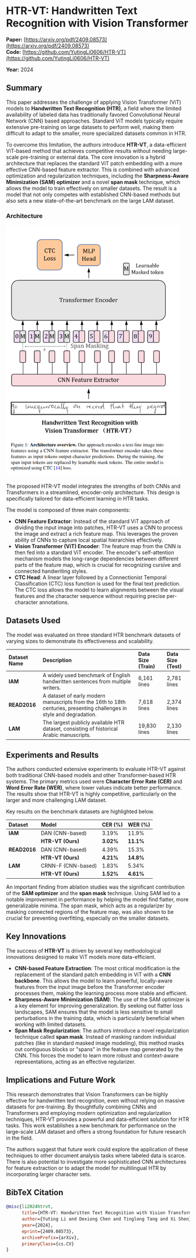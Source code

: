 # HTR-VT: Handwritten Text Recognition with Vision Transformer

**Paper:** [https://arxiv.org/pdf/2409.08573](https://arxiv.org/pdf/2409.08573)  
**Code:** [https://github.com/YutingLi0606/HTR-VT](https://github.com/YutingLi0606/HTR-VT) 

**Year:** 2024

## Summary

This paper addresses the challenge of applying Vision Transformer (ViT) models to **Handwritten Text Recognition (HTR)**, a field where the limited availability of labeled data has traditionally favored Convolutional Neural Network (CNN) based approaches. Standard ViT models typically require extensive pre-training on large datasets to perform well, making them difficult to adapt to the smaller, more specialized datasets common in HTR.

To overcome this limitation, the authors introduce **HTR-VT**, a data-efficient ViT-based method that achieves competitive results without needing large-scale pre-training or external data. The core innovation is a hybrid architecture that replaces the standard ViT patch embedding with a more effective CNN-based feature extractor. This is combined with advanced optimization and regularization techniques, including the **Sharpness-Aware Minimization (SAM) optimizer** and a novel **span mask** technique, which allows the model to train effectively on smaller datasets. The result is a model that not only competes with established CNN-based methods but also sets a new state-of-the-art benchmark on the large LAM dataset.

### Architecture
![HTR-VT](./HTR-VT.png)

The proposed HTR-VT model integrates the strengths of both CNNs and Transformers in a streamlined, encoder-only architecture. This design is specifically tailored for data-efficient learning in HTR tasks.

The model is composed of three main components:
*   **CNN Feature Extractor**: Instead of the standard ViT approach of dividing the input image into patches, HTR-VT uses a CNN to process the image and extract a rich feature map. This leverages the proven ability of CNNs to capture local spatial hierarchies effectively.
*   **Vision Transformer (ViT) Encoder**: The feature map from the CNN is then fed into a standard ViT encoder. The encoder's self-attention mechanism models the long-range dependencies between different parts of the feature map, which is crucial for recognizing cursive and connected handwriting styles.
*   **CTC Head**: A linear layer followed by a Connectionist Temporal Classification (CTC) loss function is used for the final text prediction. The CTC loss allows the model to learn alignments between the visual features and the character sequence without requiring precise per-character annotations.

## Datasets Used

The model was evaluated on three standard HTR benchmark datasets of varying sizes to demonstrate its effectiveness and scalability.

| Dataset Name | Description | Data Size (Train) | Data Size (Test) |
| :--- | :--- | :--- | :--- |
| **IAM** | A widely used benchmark of English handwritten sentences from multiple writers. | 6,161 lines | 2,781 lines |
| **READ2016** | A dataset of early modern manuscripts from the 16th to 18th centuries, presenting challenges in style and degradation. | 7,618 lines | 2,374 lines |
| **LAM** | The largest publicly available HTR dataset, consisting of historical Arabic manuscripts. | 19,830 lines | 2,130 lines |

## Experiments and Results

The authors conducted extensive experiments to evaluate HTR-VT against both traditional CNN-based models and other Transformer-based HTR systems. The primary metrics used were **Character Error Rate (CER)** and **Word Error Rate (WER)**, where lower values indicate better performance. The results show that HTR-VT is highly competitive, particularly on the larger and more challenging LAM dataset.

Key results on the benchmark datasets are highlighted below.

| Dataset | Model | CER (%) | WER (%) |
| :--- | :--- | :--- | :--- |
| **IAM** | DAN (CNN-based) | 3.19% | 11.9% |
| | **HTR-VT (Ours)** | **3.02%** | **11.1%** |
| **READ2016** | DAN (CNN-based) | 4.39% | 15.3% |
| | **HTR-VT (Ours)** | **4.21%** | **14.8%** |
| **LAM** | CRNN-F (CNN-based) | 1.83% | 5.34% |
| | **HTR-VT (Ours)** | **1.52%** | **4.61%** |

An important finding from ablation studies was the significant contribution of the **SAM optimizer** and the **span mask** technique. Using SAM led to a notable improvement in performance by helping the model find flatter, more generalizable minima. The span mask, which acts as a regularizer by masking connected regions of the feature map, was also shown to be crucial for preventing overfitting, especially on the smaller datasets.

## Key Innovations

The success of **HTR-VT** is driven by several key methodological innovations designed to make ViT models more data-efficient.

-   **CNN-based Feature Extraction**: The most critical modification is the replacement of the standard patch embedding in ViT with a **CNN backbone**. This allows the model to learn powerful, locally-aware features from the input image before the Transformer encoder processes them, making the learning process more stable and efficient.
-   **Sharpness-Aware Minimization (SAM)**: The use of the SAM optimizer is a key element for improving generalization. By seeking out flatter loss landscapes, SAM ensures that the model is less sensitive to small perturbations in the training data, which is particularly beneficial when working with limited datasets.
-   **Span Mask Regularization**: The authors introduce a novel regularization technique called **span mask**. Instead of masking random individual patches (like in standard masked image modeling), this method masks out contiguous blocks or "spans" in the feature map generated by the CNN. This forces the model to learn more robust and context-aware representations, acting as an effective regularizer.

## Implications and Future Work

This research demonstrates that Vision Transformers can be highly effective for handwritten text recognition, even without relying on massive datasets for pre-training. By thoughtfully combining CNNs and Transformers and employing modern optimization and regularization techniques, HTR-VT provides a powerful and data-efficient solution for HTR tasks. This work establishes a new benchmark for performance on the large-scale LAM dataset and offers a strong foundation for future research in the field.

The authors suggest that future work could explore the application of these techniques to other document analysis tasks where labeled data is scarce. There is also potential to investigate more sophisticated CNN architectures for feature extraction or to adapt the model for multilingual HTR by incorporating larger character sets.

## BibTeX Citation

```bibtex
@misc{li2024htrvt,
      title={HTR-VT: Handwritten Text Recognition with Vision Transformer}, 
      author={Yuting Li and Dexiong Chen and Tinglong Tang and Xi Shen},
      year={2024},
      eprint={2409.08573},
      archivePrefix={arXiv},
      primaryClass={cs.CV}
}
```
